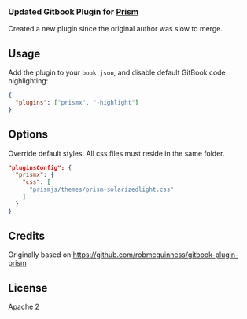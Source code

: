 ### Updated Gitbook Plugin for [Prism](http://prismjs.com/)

Created a new plugin since the original author was slow to merge.

## Usage

Add the plugin to your `book.json`, and disable default GitBook code highlighting:

```json
{
  "plugins": ["prismx", "-highlight"]
}
```

## Options

Override default styles.  All css files must reside in the same folder.

```json
"pluginsConfig": {
  "prismx": {
    "css": [
      "prismjs/themes/prism-solarizedlight.css"
    ]
  }
}
```

## Credits

Originally based on https://github.com/robmcguinness/gitbook-plugin-prism

## License

Apache 2
